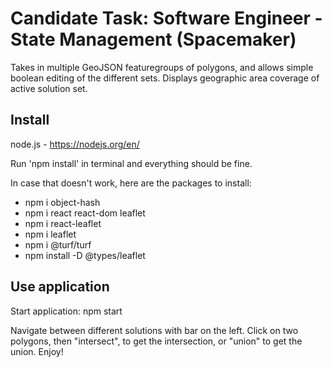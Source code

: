 # Candidate Task: Software Engineer - State Management (Spacemaker)
Takes in multiple GeoJSON featuregroups of polygons, and allows simple boolean editing of the different sets. Displays geographic area coverage of active solution set.

## Install

node.js - https://nodejs.org/en/

Run 'npm install' in terminal and everything should be fine.

In case that doesn't work, here are the packages to install:

- npm i object-hash
- npm i react react-dom leaflet
- npm i react-leaflet
- npm i leaflet
- npm i @turf/turf
- npm install -D @types/leaflet

## Use application

Start application: npm start

Navigate between different solutions with bar on the left. Click on two polygons, then "intersect", to get the intersection, or "union" to get the union. Enjoy!
